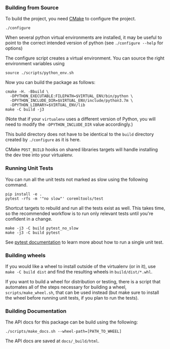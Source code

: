 ### Building from Source

To build the project, you need [CMake](https://cmake.org) to configure the project.

```shell
./configure
```

When several python virtual environments are installed, it may be useful to
point to the correct intended version of python (see `./configure --help` for
options)

The configure script creates a virtual environment. You can source the right
environment variables using

```
source ./scripts/python_env.sh
```

Now you can build the package as follows:

```shell
cmake -H. -Bbuild \
  -DPYTHON_EXECUTABLE:FILEPATH=$VIRTUAL_ENV/bin/python \
  -DPYTHON_INCLUDE_DIR=$VIRTUAL_ENV/include/python3.7m \
  -DPYTHON_LIBRARY=$VIRTUAL_ENV/lib
make -C build -j3
```
(Note that if your `virtualenv` uses a different version of Python,
you will need to modify the `-DPYTHON_INCLUDE_DIR` value accordingly.)

This build directory does not have to be identical to the `build` directory
created by `./configure` as it is here.

CMake `POST_BUILD` hooks on shared libraries targets will handle installing the
dev tree into your virtualenv.

### Running Unit Tests

You can run all the unit tests not marked as slow using the following command.

```shell
pip install -e .
pytest -rfs -m '"no slow"' coremltools/test
```

Shortcut targets to rebuild and run all the tests exist as well.
This takes time, so the recommended workflow is to run only relevant tests until
you're confident in a change.

```shell
make -j3 -C build pytest_no_slow
make -j3 -C build pytest
```

See [pytest documentation](https://docs.pytest.org/en/latest/) to learn more
about how to run a single unit test.

### Building wheels
If you would like a wheel to install outside of the virtualenv (or in it), 
use `make -C build dist` and find the resulting wheels in `build/dist/*.whl`.

If you want to build a wheel for distribution or testing, there is a script
that automates all of the steps necessary for building a wheel,
`scripts/make_wheel.sh`, that can be used instead (but make sure to install the
wheel before running unit tests, if you plan to run the tests).

### Building Documentation

The API docs for this package can be build using the following:
```
./scripts/make_docs.sh --wheel-path=[PATH_TO_WHEEL]
```
The API docs are saved at `docs/_build/html`.
